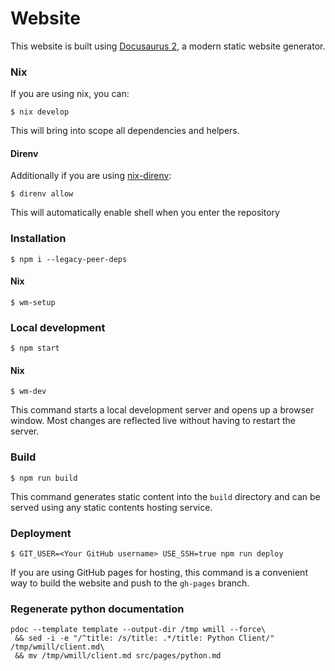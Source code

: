 # Website

This website is built using [Docusaurus 2](https://docusaurus.io/), a modern
static website generator.

### Nix

If you are using nix, you can:
```
$ nix develop
```
This will bring into scope all dependencies and helpers.

#### Direnv
Additionally if you are using [nix-direnv](https://github.com/nix-community/nix-direnv):
```
$ direnv allow
```
This will automatically enable shell when you enter the repository

### Installation

```
$ npm i --legacy-peer-deps
```

#### Nix
```
$ wm-setup
```

### Local development

```
$ npm start
```

#### Nix
```
$ wm-dev
```

This command starts a local development server and opens up a browser window.
Most changes are reflected live without having to restart the server.

### Build

```
$ npm run build
```

This command generates static content into the `build` directory and can be
served using any static contents hosting service.

### Deployment

```
$ GIT_USER=<Your GitHub username> USE_SSH=true npm run deploy
```

If you are using GitHub pages for hosting, this command is a convenient way to
build the website and push to the `gh-pages` branch.

### Regenerate python documentation

```
pdoc --template template --output-dir /tmp wmill --force\
 && sed -i -e "/^title: /s/title: .*/title: Python Client/" /tmp/wmill/client.md\
 && mv /tmp/wmill/client.md src/pages/python.md
```
